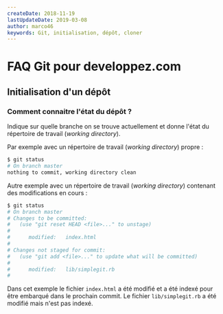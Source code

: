 ```yaml
---
createDate: 2018-11-19
lastUpdateDate: 2019-03-08
author: marco46
keywords: Git, initialisation, dépôt, cloner
---
```


# FAQ Git pour developpez.com

## Initialisation d'un dépôt

### Comment connaitre l'état du dépôt ?

Indique sur quelle branche on se trouve actuellement et donne l'état du répertoire de travail (*working directory*).

Par exemple avec un répertoire de travail (*working directory*) propre :

```bash
$ git status
# On branch master
nothing to commit, working directory clean
```

Autre exemple avec un répertoire de travail (*working directory*) contenant des modifications en cours :

```bash
$ git status
# On branch master
# Changes to be committed:
#   (use "git reset HEAD <file>..." to unstage)
#
#      modified:   index.html
#
# Changes not staged for commit:
#   (use "git add <file>..." to update what will be committed)
#
#      modified:   lib/simplegit.rb
#
```

Dans cet exemple le fichier `index.html` a été modifié et a été indexé pour être embarqué dans le prochain commit. Le fichier `lib/simplegit.rb` a été modifié mais n'est pas indexé.
